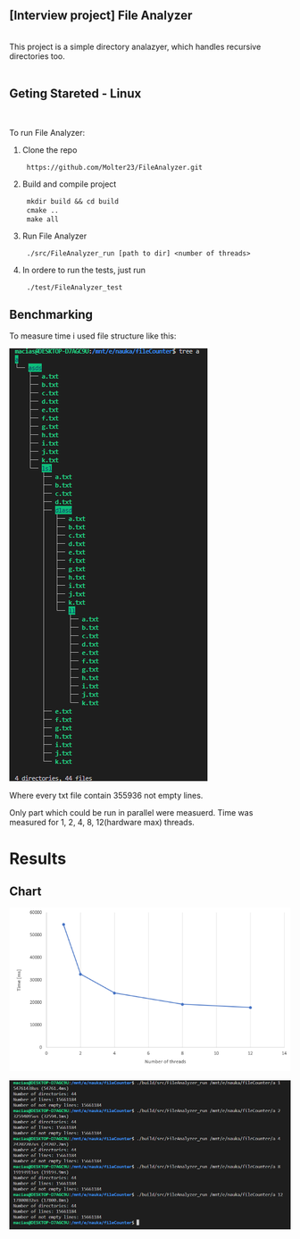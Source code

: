 ## [Interview project] File Analyzer

<br>
This project is a simple directory analazyer, which handles recursive directories too. 
<br><br>

## Geting Stareted - Linux 
<br>

To run File Analyzer:

1. Clone the repo

        https://github.com/Molter23/FileAnalyzer.git 

2. Build and compile project

        mkdir build && cd build
        cmake .. 
        make all

3. Run File Analyzer

        ./src/FileAnalyzer_run [path to dir] <number of threads>

4. In ordere to run the tests, just run

        ./test/FileAnalyzer_test


## Benchmarking 

To measure  time i used file structure like this: 
                
![](ss/file.png)

Where every txt file contain 355936 not empty lines.

Only part which could be run in parallel were measuerd. Time was measured for 1, 2, 4, 8, 12(hardware max) threads.<br>

# Results

## Chart 

![](ss/chart.png)

![](ss/console_output.jpg)